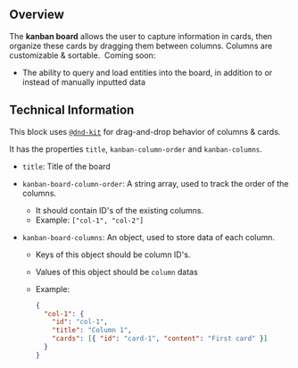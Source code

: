 ## Overview

The **kanban board** allows the user to capture information in cards, then organize these cards by dragging them between columns. Columns are customizable & sortable.
​
Coming soon:
​

- The ability to query and load entities into the board, in addition to or instead of manually inputted data

## Technical Information

This block uses [`@dnd-kit`](https://docs.dndkit.com/) for drag-and-drop behavior of columns & cards.

It has the properties `title`, `kanban-column-order` and `kanban-columns`.

- `title`: Title of the board
- `kanban-board-column-order`: A string array, used to track the order of the columns.
  - It should contain ID's of the existing columns.
  - Example: `["col-1", "col-2"]`
- `kanban-board-columns`: An object, used to store data of each column.

  - Keys of this object should be column ID's.
  - Values of this object should be `column` datas
  - Example:

    ```json
    {
      "col-1": {
        "id": "col-1",
        "title": "Column 1",
        "cards": [{ "id": "card-1", "content": "First card" }]
      }
    }
    ```
